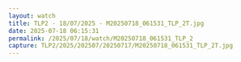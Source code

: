 ```yaml
---
layout: watch
title: TLP2 - 18/07/2025 - M20250718_061531_TLP_2T.jpg
date: 2025-07-18 06:15:31
permalink: /2025/07/18/watch/M20250718_061531_TLP_2
capture: TLP2/2025/202507/20250717/M20250718_061531_TLP_2T.jpg
---
```

